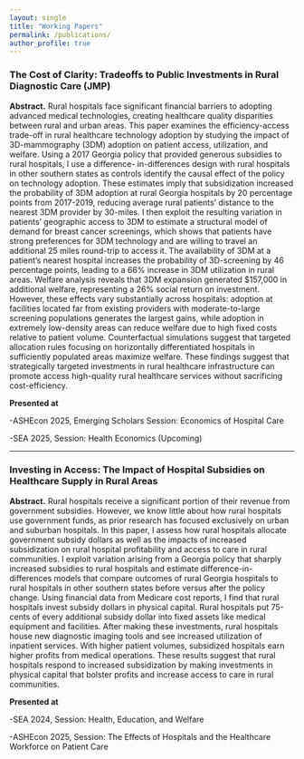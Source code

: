 ```yaml
---
layout: single
title: "Working Papers"
permalink: /publications/
author_profile: true
---
```



### The Cost of Clarity: Tradeoffs to Public Investments in Rural Diagnostic Care (JMP)
**Abstract.** Rural hospitals face significant financial barriers to adopting advanced medical technologies, creating healthcare quality disparities between rural and urban areas. This paper examines the efficiency-access trade-off in rural healthcare technology adoption by studying the impact of 3D-mammography (3DM) adoption on patient access, utilization, and welfare. Using a 2017 Georgia policy that provided generous subsidies to rural hospitals, I use a difference- in-differences design with rural hospitals in other southern states as controls identify the causal effect of the policy on technology adoption. These estimates imply that subsidization increased the probability of 3DM adoption at rural Georgia hospitals by 20 percentage points from 2017-2019, reducing average rural patients’ distance to the nearest 3DM provider by 30-miles. I then exploit the resulting variation in patients’ geographic access to 3DM to estimate a structural model of demand for breast cancer screenings, which shows that patients have strong preferences for 3DM technology and are willing to travel an additional 25 miles round-trip to access it. The availability of 3DM at a patient’s nearest hospital increases the probability of 3D-screening by 46 percentage points, leading to a 66% increase in 3DM utilization in rural areas. Welfare analysis reveals that 3DM expansion generated $157,000 in additional welfare, representing a 26% social return on investment. However, these effects vary substantially across hospitals: adoption at facilities located far from existing providers with moderate-to-large screening populations generates the largest gains, while adoption in extremely low-density areas can reduce welfare due to high fixed costs relative to patient volume. Counterfactual simulations suggest that targeted allocation rules focusing on horizontally differentiated hospitals in sufficiently populated areas maximize welfare. These findings suggest that strategically targeted investments in rural healthcare infrastructure can promote access high-quality rural healthcare services without sacrificing cost-efficiency.

**Presented at** 

  -ASHEcon 2025, Emerging Scholars Session: Economics of Hospital Care 
  
  -SEA 2025, Session: Health Economics (Upcoming) 

<!-- Add links when ready -->
<!-- [PDF](/files/tech_adoption_3dm_curtis.pdf){: .btn .btn--small} [Slides](/files/tech_adoption_slides.pdf){: .btn .btn--small} -->

---

### Investing in Access: The Impact of Hospital Subsidies on Healthcare Supply in Rural Areas 
**Abstract.** Rural hospitals receive a significant portion of their revenue from government subsidies. However, we know little about how rural hospitals use government funds, as prior research has focused exclusively on urban and suburban hospitals. In this paper, I assess how rural hospitals allocate government subsidy dollars as well as the impacts of increased subsidization on rural hospital profitability and access to care in rural communities. I exploit variation arising from a Georgia policy that sharply increased subsidies to rural hospitals and estimate difference-in-differences models that compare outcomes of rural Georgia hospitals to rural hospitals in other southern states before versus after the policy change. Using financial data from Medicare cost reports, I find that rural hospitals invest subsidy dollars in physical capital. Rural hospitals put 75-cents of every additional subsidy dollar into fixed assets like medical equipment and facilities. After making these investments, rural hospitals house new diagnostic imaging tools and see increased utilization of inpatient services. With higher patient volumes, subsidized hospitals earn higher profits from medical operations. These results suggest that rural hospitals respond to increased subsidization by making investments in physical capital that bolster profits and increase access to care in rural communities. 

**Presented at**

  -SEA 2024, Session: Health, Education, and Welfare 
  
  -ASHEcon 2025, Session: The Effects of Hospitals and the Healthcare Workforce on Patient Care

<!-- [PDF](/files/rural_imaging_targeting_curtis.pdf){: .btn .btn--small} -->
